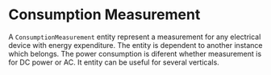 # Consumption Measurement

A `ConsumptionMeasurement` entity represent a measurement for any
electrical device with energy expenditure. The entity is dependent to another
instance which belongs. The power consumption is diferent whether measurement
is for DC power or AC. It entity can be useful for several verticals.

